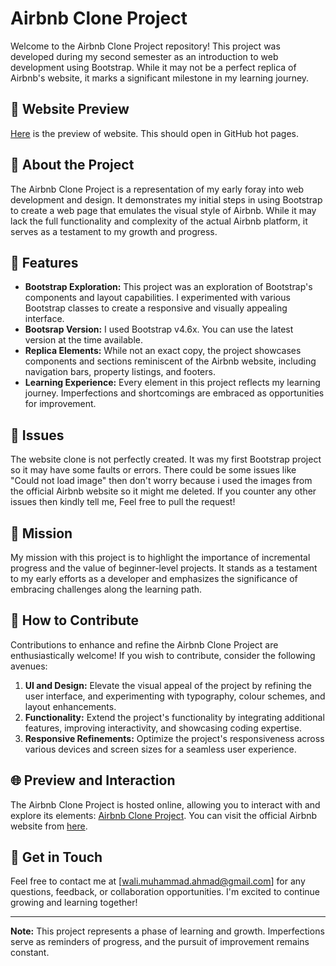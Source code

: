 # Airbnb Clone Project

Welcome to the Airbnb Clone Project repository! This project was developed during my second semester as an introduction to web development using Bootstrap. While it may not be a perfect replica of Airbnb's website, it marks a significant milestone in my learning journey.

## 👀 Website Preview
<a href="https://walimuhammadahmad.github.io/Airbnb-Clone-Website/">Here</a> is the preview of website. This should open in GitHub hot pages.

## 🏡 About the Project

The Airbnb Clone Project is a representation of my early foray into web development and design. It demonstrates my initial steps in using Bootstrap to create a web page that emulates the visual style of Airbnb. While it may lack the full functionality and complexity of the actual Airbnb platform, it serves as a testament to my growth and progress.

## 🌈 Features

- **Bootstrap Exploration:** This project was an exploration of Bootstrap's components and layout capabilities. I experimented with various Bootstrap classes to create a responsive and visually appealing interface.
- **Bootsrap Version:** I used Bootstrap v4.6x. You can use the latest version at the time available.
- **Replica Elements:** While not an exact copy, the project showcases components and sections reminiscent of the Airbnb website, including navigation bars, property listings, and footers.
- **Learning Experience:** Every element in this project reflects my learning journey. Imperfections and shortcomings are embraced as opportunities for improvement.

## 🙌 Issues

The website clone is not perfectly created. It was my first Bootstrap project so it may have some faults or errors. There could be some issues like "Could not load image" then don't worry because i used the images from the official Airbnb website so it might me deleted. If you counter any other issues then kindly tell me, Feel free to pull the request!

## 🚀 Mission

My mission with this project is to highlight the importance of incremental progress and the value of beginner-level projects. It stands as a testament to my early efforts as a developer and emphasizes the significance of embracing challenges along the learning path.

## 🤝 How to Contribute

Contributions to enhance and refine the Airbnb Clone Project are enthusiastically welcome! If you wish to contribute, consider the following avenues:

1. **UI and Design:** Elevate the visual appeal of the project by refining the user interface, and experimenting with typography, colour schemes, and layout enhancements.
2. **Functionality:** Extend the project's functionality by integrating additional features, improving interactivity, and showcasing coding expertise.
3. **Responsive Refinements:** Optimize the project's responsiveness across various devices and screen sizes for a seamless user experience.

## 🌐 Preview and Interaction

The Airbnb Clone Project is hosted online, allowing you to interact with and explore its elements: [Airbnb Clone Project](https://walimuhammadahmad.github.io/Airbnb-Clone-Website/).
You can visit the official Airbnb website from <a href="https://www.airbnb.com/">here</a>.

## 📝 Get in Touch

Feel free to contact me at [wali.muhammad.ahmad@gmail.com] for any questions, feedback, or collaboration opportunities. I'm excited to continue growing and learning together!

---

**Note:** This project represents a phase of learning and growth. Imperfections serve as reminders of progress, and the pursuit of improvement remains constant.
